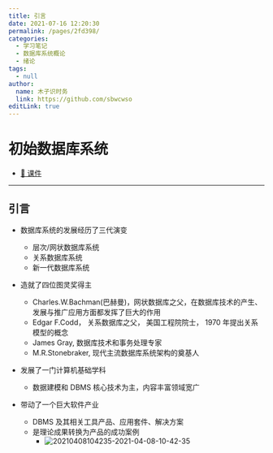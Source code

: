 ```yaml
---
title: 引言
date: 2021-07-16 12:20:30
permalink: /pages/2fd398/
categories: 
  - 学习笔记
  - 数据库系统概论
  - 绪论
tags: 
  - null
author: 
  name: 木子识时务
  link: https://github.com/sbwcwso
editLink: true
---
```

# 初始数据库系统

* [🔗 课件](./第一讲20190321.pdf)

---

## 引言

* 数据库系统的发展经历了三代演变
  * 层次/网状数据库系统
  * 关系数据库系统
  * 新一代数据库系统

* 造就了四位图灵奖得主
  * Charles.W.Bachman(巴赫曼)，网状数据库之父，在数据库技术的产生、发展与推广应用方面都发挥了巨大的作用
  * Edgar F.Codd， 关系数据库之父， 美国工程院院士， 1970 年提出关系模型的概念
  * James Gray, 数据库技术和事务处理专家
  * M.R.Stonebraker, 现代主流数据库系统架构的奠基人

* 发展了一门计算机基础学科
  * 数据建模和 DBMS 核心技术为主，内容丰富领域宽广

* 带动了一个巨大软件产业
  * DBMS 及其相关工具产品、应用套件、解决方案
  * 是理论成果转换为产品的成功案例
    * ![20210408104235-2021-04-08-10-42-35](https://cdn.jsdelivr.net/gh/sbwcwso/PicBed@master/20210408104235-2021-04-08-10-42-35.png)

